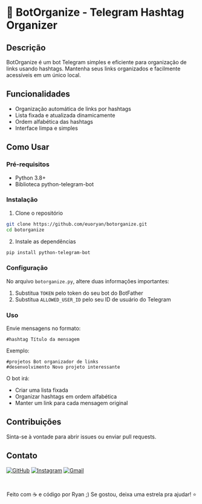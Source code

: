 # 🤖 BotOrganize - Telegram Hashtag Organizer

## Descrição
BotOrganize é um bot Telegram simples e eficiente para organização de links usando hashtags. Mantenha seus links organizados e facilmente acessíveis em um único local.

## Funcionalidades
- Organização automática de links por hashtags
- Lista fixada e atualizada dinamicamente
- Ordem alfabética das hashtags
- Interface limpa e simples

## Como Usar

### Pré-requisitos
- Python 3.8+
- Biblioteca python-telegram-bot

### Instalação
1. Clone o repositório
```bash
git clone https://github.com/euoryan/botorganize.git
cd botorganize
```

2. Instale as dependências
```bash
pip install python-telegram-bot
```

### Configuração
No arquivo `botorganize.py`, altere duas informações importantes:

1. Substitua `TOKEN` pelo token do seu bot do BotFather
2. Substitua `ALLOWED_USER_ID` pelo seu ID de usuário do Telegram

### Uso
Envie mensagens no formato:
```
#hashtag Título da mensagem
```

Exemplo:
```
#projetos Bot organizador de links
#desenvolvimento Novo projeto interessante
```

O bot irá:
- Criar uma lista fixada
- Organizar hashtags em ordem alfabética
- Manter um link para cada mensagem original

## Contribuições
Sinta-se à vontade para abrir issues ou enviar pull requests.

## Contato
[![GitHub](https://img.shields.io/badge/-euoryan-black?style=flat-square&logo=GitHub&logoColor=white&link=https://github.com/euoryan)](https://github.com/euoryan)
[![Instagram](https://img.shields.io/badge/-euoryan-purple?style=flat-square&logo=instagram&logoColor=white&link=https://instagram.com/euoryan)](https://instagram.com/euoryan)
[![Gmail](https://img.shields.io/badge/-ryanzera.dev@gmail.com-c14438?style=flat-square&logo=Gmail&logoColor=white&link=mailto:ryanzera.dev@gmail.com)](mailto:ryanzera.dev@gmail.com)

<br/>

<div align="center">

Feito com ☕ e código por Ryan ;) Se gostou, deixa uma estrela pra ajudar! ⭐

</div>
